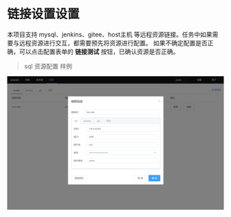 # 链接设置设置


本项目支持 mysql、jenkins、gitee、host主机 等远程资源链接。任务中如果需要与远程资源进行交互，都需要预先将资源进行配置。
如果不确定配置是否正确，可以点击配置表单的 **链接测试** 按钮，已确认资源是否正确。

> sql 资源配置 样例

![image](./img/source_set_sql.png)
